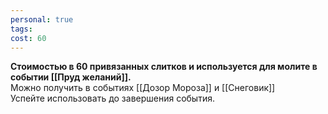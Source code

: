 ```yaml
---
personal: true
tags: 
cost: 60
---
```

**Стоимостью в 60 привязанных слитков и используется для молите в событии [[Пруд желаний]].**  
Можно получить в событиях [[Дозор Мороза]] и [[Снеговик]]  
Успейте использовать до завершения события.
